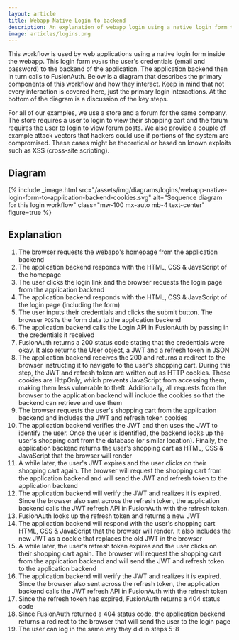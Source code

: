 ```yaml
---
layout: article
title: Webapp Native Login to backend 
description: An explanation of webapp login using a native login form that submits to the application backend and uses JWTs and refresh tokens in cookies
image: articles/logins.png
---
```


This workflow is used by web applications using a native login form inside the webapp. This login form `POST`s the user's credentials (email and password) to the backend of the application. The application backend then in turn calls to FusionAuth. Below is a diagram that describes the primary components of this workflow and how they interact. Keep in mind that not every interaction is covered here, just the primary login interactions. At the bottom of the diagram is a discussion of the key steps.

For all of our examples, we use a store and a forum for the same company. The store requires a user to login to view their shopping cart and the forum requires the user to login to view forum posts. We also provide a couple of example attack vectors that hackers could use if portions of the system are compromised. These cases might be theoretical or based on known exploits such as XSS (cross-site scripting).

## Diagram

{% include _image.html src="/assets/img/diagrams/logins/webapp-native-login-form-to-application-backend-cookies.svg" alt="Sequence diagram for this login workflow" class="mw-100 mx-auto mb-4 text-center" figure=true %}

## Explanation

1. The browser requests the webapp's homepage from the application backend
2. The application backend responds with the HTML, CSS & JavaScript of the homepage
3. The user clicks the login link and the browser requests the login page from the application backend
4. The application backend responds with the HTML, CSS & JavaScript of the login page (including the form)
5. The user inputs their credentials and clicks the submit button. The browser `POST`s the form data to the application backend
6. The application backend calls the Login API in FusionAuth by passing in the credentials it received
7. FusionAuth returns a 200 status code stating that the credentials were okay. It also returns the User object, a JWT and a refresh token in JSON
8. The application backend receives the 200 and returns a redirect to the browser instructing it to navigate to the user's shopping cart. During this step, the JWT and refresh token are written out as HTTP cookies. These cookies are HttpOnly, which prevents JavaScript from accessing them, making them less vulnerable to theft. Additionally, all requests from the browser to the application backend will include the cookies so that the backend can retrieve and use them 
9. The browser requests the user's shopping cart from the application backend and includes the JWT and refresh token cookies
10. The application backend verifies the JWT and then uses the JWT to identify the user. Once the user is identified, the backend looks up the user's shopping cart from the database (or similar location). Finally, the application backend returns the user's shopping cart as HTML, CSS & JavaScript that the browser will render
11. A while later, the user's JWT expires and the user clicks on their shopping cart again. The browser will request the shopping cart from the application backend and will send the JWT and refresh token to the application backend
12. The application backend will verify the JWT and realizes it is expired. Since the browser also sent across the refresh token, the application backend calls the JWT refresh API in FusionAuth with the refresh token.
13. FusionAuth looks up the refresh token and returns a new JWT
14. The application backend will respond with the user's shopping cart HTML, CSS & JavaScript that the browser will render. It also includes the new JWT as a cookie that replaces the old JWT in the browser
15. A while later, the user's refresh token expires and the user clicks on their shopping cart again. The browser will request the shopping cart from the application backend and will send the JWT and refresh token to the application backend
16. The application backend will verify the JWT and realizes it is expired. Since the browser also sent across the refresh token, the application backend calls the JWT refresh API in FusionAuth with the refresh token
17. Since the refresh token has expired, FusionAuth returns a 404 status code
18. Since FusionAuth returned a 404 status code, the application backend returns a redirect to the browser that will send the user to the login page
19. The user can log in the same way they did in steps 5-8
